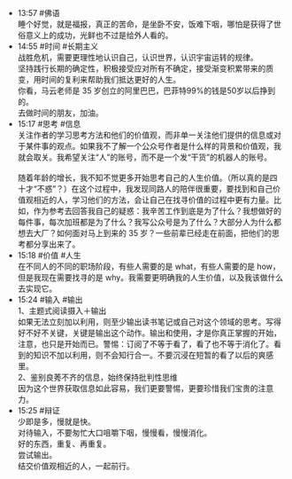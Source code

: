 
- 13:57 #佛语 <br>睡个好觉，就是福报，真正的苦命，是坐卧不安，饭难下咽，哪怕是获得了世俗意义上的成功，光鲜也不过是给外人看的。
- 14:55 #时间 #长期主义<br>战胜危机，需要更理性地认识自己，认识世界，认识宇宙运转的规律。<br>坚持践行长期的确定性，积极接受应对所有不确定，接受渐变积累带来的质变，用时间的复利来帮助我们抵达更好的人生。<br>你看，马云老师是 35 岁创立的阿里巴巴，巴菲特99%的钱是50岁以后挣到的。<br>去做时间的朋友，加油。
- 15:17 #思考 #信息<br>关注作者的学习思考方法和他们的价值观，而非单一关注他们提供的信息或对于某件事的观点。如果我不了解一个公众号作者是什么样的背景和价值观，我就会取关。我希望关注“人”的账号，而不是一个发“干货”的机器人的账号。<br><br>随着年龄的增长，我不知不觉更多开始思考自己的人生价值。（所以真的是四十才“不惑”？）在这个过程中，我发现同路人的陪伴很重要，要找到和自己价值观相近的人，学习他们的方法，会让自己在找寻价值的过程中更有力量。比如，作为参考去回答我自己的疑惑：我辛苦工作到底是为了什么？我想做好的每件事，每次加班都是为了什么？我写公众号是为了什么？大部分人为什么都想去大厂？如何面对马上到来的 35 岁？一些前辈已经走在前面，把他们的思考都分享出来了。
- 15:18 #价值 #人生<br>在不同人的不同的职场阶段，有些人需要的是 what，有些人需要的是 how，但是我现在需要找寻的是 why。我需要更明确我的人生价值，以及我该做什么去实现它。 
- 15:24 #输入 #输出<br>1、主题式阅读摄入＋输出<br>如果无法立刻加以利用，则至少输出读书笔记或自己对这个领域的思考。写得好不好不关键，关键是输出这个动作。输出和使用，才是你真正掌握的开始，注意，也只是开始而已。警惕：订阅了不等于看了，看了也不等于消化了。看到的知识不加以利用，则不会知行合一。不要沉浸在短暂的看了以后的爽感里。<br>2、鉴别良莠不齐的信息，始终保持批判性思维<br>因为这个世界获取信息如此容易，我们更要警惕，更要珍惜我们宝贵的注意力。
- 15:25 #辩证<br>少即是多，慢就是快。<br>对待输入，不要匆忙大口咀嚼下咽，慢慢看，慢慢消化。<br>好的东西，重复、再重复。<br>尝试输出。<br>结交价值观相近的人，一起前行。 